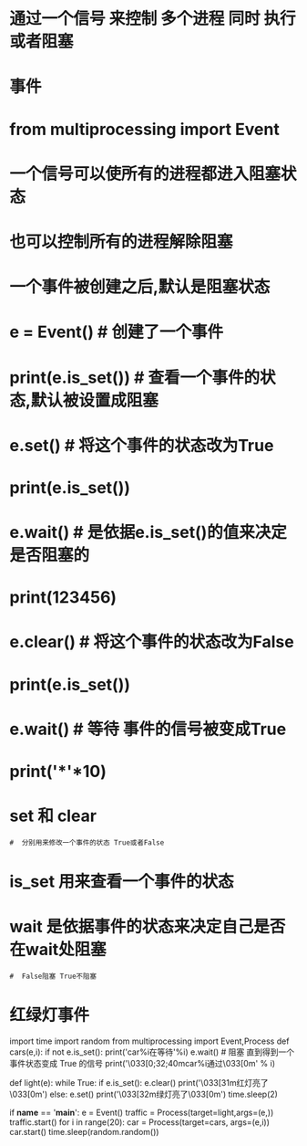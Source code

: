 # 通过一个信号 来控制 多个进程 同时 执行或者阻塞
# 事件
# from multiprocessing import Event
# 一个信号可以使所有的进程都进入阻塞状态
# 也可以控制所有的进程解除阻塞
# 一个事件被创建之后,默认是阻塞状态
# e = Event()  # 创建了一个事件
# print(e.is_set())   # 查看一个事件的状态,默认被设置成阻塞
# e.set()      # 将这个事件的状态改为True
# print(e.is_set())
# e.wait()     # 是依据e.is_set()的值来决定是否阻塞的
# print(123456)
# e.clear()    # 将这个事件的状态改为False
# print(e.is_set())
# e.wait()     # 等待 事件的信号被变成True
# print('*'*10)


# set 和 clear
    #  分别用来修改一个事件的状态 True或者False
# is_set 用来查看一个事件的状态
# wait 是依据事件的状态来决定自己是否在wait处阻塞
    #  False阻塞 True不阻塞


# 红绿灯事件
import time
import random
from multiprocessing import Event,Process
def cars(e,i):
    if not e.is_set():
        print('car%i在等待'%i)
        e.wait()    # 阻塞 直到得到一个 事件状态变成 True 的信号
    print('\033[0;32;40mcar%i通过\033[0m' % i)

def light(e):
    while True:
        if e.is_set():
            e.clear()
            print('\033[31m红灯亮了\033[0m')
        else:
            e.set()
            print('\033[32m绿灯亮了\033[0m')
        time.sleep(2)

if __name__ == '__main__':
    e = Event()
    traffic = Process(target=light,args=(e,))
    traffic.start()
    for i in range(20):
        car = Process(target=cars, args=(e,i))
        car.start()
        time.sleep(random.random())


















